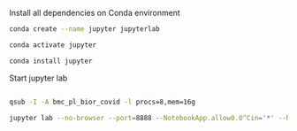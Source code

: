 
Install all dependencies on Conda environment

```bash
conda create --name jupyter jupyterlab

conda activate jupyter

conda install jupyter
```


Start jupyter lab
```bash

qsub -I -A bmc_pl_bior_covid -l procs=8,mem=16g

jupyter lab --no-browser --port=8888 --NotebookApp.allow0.0^Cin='*' --NotebookApp.ip='0.0.0
```


